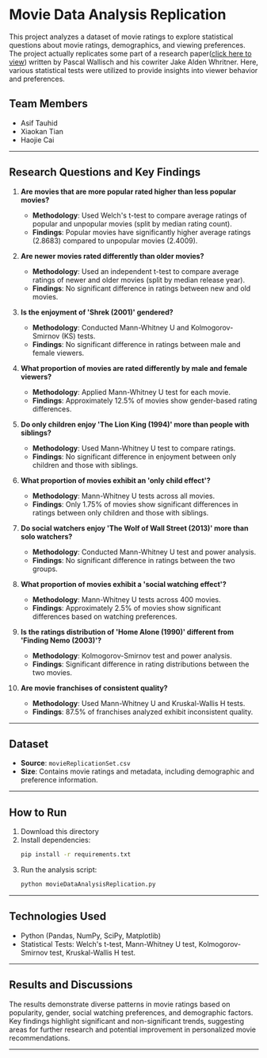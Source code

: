 
# Movie Data Analysis Replication

This project analyzes a dataset of movie ratings to explore statistical questions about movie ratings, demographics, and viewing preferences. The project actually replicates some part of a research paper([click here to view](https://blog.pascallisch.net/wp-content/uploads/2017/11/proj110107.pdf)) written by Pascal Wallisch and his cowriter Jake Alden Whritner. Here, various statistical tests were utilized to provide insights into viewer behavior and preferences.

## Team Members
- Asif Tauhid
- Xiaokan Tian
- Haojie Cai

---

## Research Questions and Key Findings

1. **Are movies that are more popular rated higher than less popular movies?**
   - **Methodology**: Used Welch's t-test to compare average ratings of popular and unpopular movies (split by median rating count).
   - **Findings**: Popular movies have significantly higher average ratings (2.8683) compared to unpopular movies (2.4009).

2. **Are newer movies rated differently than older movies?**
   - **Methodology**: Used an independent t-test to compare average ratings of newer and older movies (split by median release year).
   - **Findings**: No significant difference in ratings between new and old movies.

3. **Is the enjoyment of 'Shrek (2001)' gendered?**
   - **Methodology**: Conducted Mann-Whitney U and Kolmogorov-Smirnov (KS) tests.
   - **Findings**: No significant difference in ratings between male and female viewers.

4. **What proportion of movies are rated differently by male and female viewers?**
   - **Methodology**: Applied Mann-Whitney U test for each movie.
   - **Findings**: Approximately 12.5% of movies show gender-based rating differences.

5. **Do only children enjoy 'The Lion King (1994)' more than people with siblings?**
   - **Methodology**: Used Mann-Whitney U test to compare ratings.
   - **Findings**: No significant difference in enjoyment between only children and those with siblings.

6. **What proportion of movies exhibit an 'only child effect'?**
   - **Methodology**: Mann-Whitney U tests across all movies.
   - **Findings**: Only 1.75% of movies show significant differences in ratings between only children and those with siblings.

7. **Do social watchers enjoy 'The Wolf of Wall Street (2013)' more than solo watchers?**
   - **Methodology**: Conducted Mann-Whitney U test and power analysis.
   - **Findings**: No significant difference in ratings between the two groups.

8. **What proportion of movies exhibit a 'social watching effect'?**
   - **Methodology**: Mann-Whitney U tests across 400 movies.
   - **Findings**: Approximately 2.5% of movies show significant differences based on watching preferences.

9. **Is the ratings distribution of 'Home Alone (1990)' different from 'Finding Nemo (2003)'?**
   - **Methodology**: Kolmogorov-Smirnov test and power analysis.
   - **Findings**: Significant difference in rating distributions between the two movies.

10. **Are movie franchises of consistent quality?**
    - **Methodology**: Used Mann-Whitney U and Kruskal-Wallis H tests.
    - **Findings**: 87.5% of franchises analyzed exhibit inconsistent quality.

---

## Dataset

- **Source**: `movieReplicationSet.csv`
- **Size**: Contains movie ratings and metadata, including demographic and preference information.

---

## How to Run

1. Download this directory
2. Install dependencies:
   ```bash
   pip install -r requirements.txt
   ```
3. Run the analysis script:
   ```bash
   python movieDataAnalysisReplication.py
   ```

---

## Technologies Used
- Python (Pandas, NumPy, SciPy, Matplotlib)
- Statistical Tests: Welch's t-test, Mann-Whitney U test, Kolmogorov-Smirnov test, Kruskal-Wallis H test.

---

## Results and Discussions

The results demonstrate diverse patterns in movie ratings based on popularity, gender, social watching preferences, and demographic factors. Key findings highlight significant and non-significant trends, suggesting areas for further research and potential improvement in personalized movie recommendations.

---

